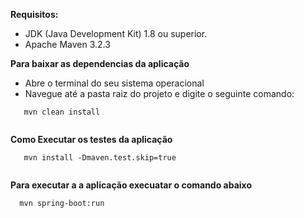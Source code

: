 **Requisitos:**

- JDK (Java Development Kit) 1.8 ou superior.
- Apache Maven 3.2.3


**Para baixar as dependencias da aplicação**

- Abre o  terminal do seu sistema operacional
- Navegue até a pasta raiz do projeto e digite o seguinte comando:

```
   mvn clean install
   
```


**Como Executar os testes da aplicação**

```
   mvn install -Dmaven.test.skip=true
   
```

**Para executar a a aplicação execuatar o comando abaixo** 

```
  mvn spring-boot:run
```




